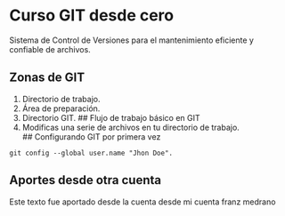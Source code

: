 # Curso GIT desde cero
Sistema de Control de Versiones para el mantenimiento eficiente y confiable de archivos.
## Zonas de GIT
1. Directorio de trabajo.
2. Área de preparación.
3. Directorio GIT.
## Flujo de trabajo básico en GIT
1. Modificas una serie de archivos en tu directorio de trabajo.
## Configurando GIT por primera vez
```
git config --global user.name "Jhon Doe".
```
## Aportes desde otra cuenta
Este texto fue aportado desde la cuenta desde mi cuenta franz medrano
